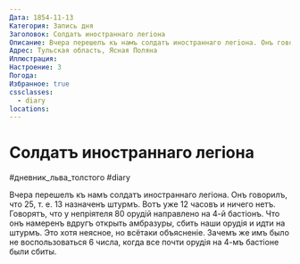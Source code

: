 ```yaml
---
Дата: 1854-11-13
Категория: Запись дня
Заголовок: Солдатъ иностраннаго легiона
Описание: Вчера перешелъ къ намъ солдатъ иностраннаго легiона. Онъ говорилъ, что 25, т. е. 13 назначенъ штурмъ. Вотъ уже 12 часовъ и ничего нетъ. Говорятъ, что у непрiятеля 80 орудiй направлено на 4-й бастiонъ. Что
Адрес: Тульская область, Ясная Поляна
Иллюстрация: 
Настроение: 3
Погода: 
Избранное: true
cssclasses:
  - diary
locations:
---
```


# Солдатъ иностраннаго легiона

#дневник_льва_толстого #diary 

Вчера перешелъ къ намъ солдатъ иностраннаго легiона. Онъ говорилъ, что 25, т. е. 13 назначенъ штурмъ. Вотъ уже 12 часовъ и ничего нетъ. Говорятъ, что у непрiятеля 80 орудiй направлено на 4-й бастiонъ. Что онъ намеренъ вдругъ открыть амбразуры, сбить наши орудiя и идти на штурмъ. Это хотя неясное, но всётаки объясненiе. Зачемъ же имъ было не воспользоваться 6 числа, когда все почти орудiя на 4-мъ бастiоне были сбиты.